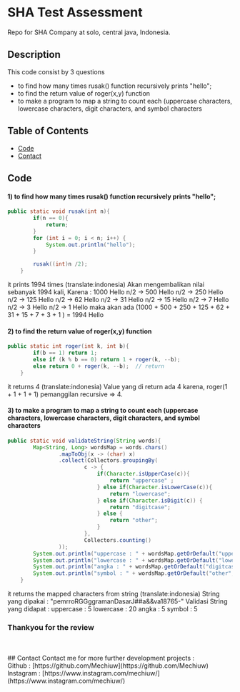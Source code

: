 # SHA Test Assessment

Repo for SHA Company at solo, central java, Indonesia.

## Description

This code consist by 3 questions
- to find how many times rusak() function recursively prints "hello";
- to find the return value of roger(x,y) function
- to make a program to map a string to count each (uppercase characters, lowercase characters, digit characters, and symbol characters

## Table of Contents
- [Code](#code)
- [Contact](#contact)
  
## Code
#### 1) to find how many times rusak() function recursively prints "hello";
```java
public static void rusak(int n){
        if(n == 0){
            return;
        }
        for (int i = 0; i < n; i++) {
            System.out.println("hello");
        }

        rusak((int)n /2);
    }
```

it prints 1994 times (translate:indonesia)
Akan mengembalikan nilai sebanyak 1994 kali,
Karena :
1000 Hello n/2 -> 500 Hello n/2 -> 250 Hello n/2 -> 125 Hello n/2 -> 62 Hello n/2 -> 31 Hello n/2 -> 15 Hello n/2 -> 7 Hello n/2 -> 3 Hello n/2 -> 1 Hello
maka akan ada (1000 + 500 + 250 + 125 + 62 + 31 + 15 + 7 + 3 + 1 ) = 1994 Hello

#### 2) to find the return value of roger(x,y) function
```java
public static int roger(int k, int b){
        if(b == 1) return 1;
        else if (k % b == 0) return 1 + roger(k, --b);
        else return 0 + roger(k, --b);  // return
    }
```

it returns 4 (translate:indonesia)
Value yang di return ada 4 karena, 
roger(1 + 1 + 1 + 1) pemanggilan recursive => 4.

#### 3) to make a program to map a string to count each (uppercase characters, lowercase characters, digit characters, and symbol characters
```java
public static void validateString(String words){
        Map<String, Long> wordsMap = words.chars()
                .mapToObj(x -> (char) x)
                .collect(Collectors.groupingBy(
                        c -> {
                            if(Character.isUpperCase(c)){
                                return "uppercase" ;
                            } else if(Character.isLowerCase(c)){
                                return "lowercase";
                            } else if(Character.isDigit(c)) {
                                return "digitcase";
                            } else {
                                return "other";
                            }
                        },
                        Collectors.counting()
                ));
        System.out.println("uppercase : " + wordsMap.getOrDefault("uppercase",0L));
        System.out.println("lowercase : " + wordsMap.getOrDefault("lowercase",0L));
        System.out.println("angka : " + wordsMap.getOrDefault("digitcase",0L));
        System.out.println("symbol : " + wordsMap.getOrDefault("other",0L));
    }
```

it returns the mapped characters from string (translate:indonesia)
String yang dipakai : "pemrroRGGggramanDasarJ##a&&va18765-"
Validasi String yang didapat :
uppercase : 5
lowercase : 20
angka : 5
symbol : 5

### Thankyou for the review 
<br>
<br>
## Contact
Contact me for more further development projects :<br>
Github : [https://github.com/Mechiuw](https://github.com/Mechiuw)<br>
Instagram : [https://www.instagram.com/mechiuw/](https://www.instagram.com/mechiuw/)<br>
